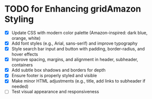# TODO for Enhancing gridAmazon Styling

- [x] Update CSS with modern color palette (Amazon-inspired: dark blue, orange, white)
- [x] Add font styles (e.g., Arial, sans-serif) and improve typography
- [x] Style search bar input and button with padding, border-radius, and hover effects
- [x] Improve spacing, margins, and alignment in header, subheader, containers
- [x] Add subtle box shadows and borders for depth
- [x] Ensure footer is properly styled and visible
- [x] Make minor HTML adjustments (e.g., title, add links to subheader if needed)
- [ ] Test visual appearance and responsiveness
